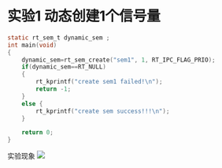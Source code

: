 # 实验1  动态创建1个信号量
```c
static rt_sem_t dynamic_sem ;
int main(void)
{
    dynamic_sem=rt_sem_create("sem1", 1, RT_IPC_FLAG_PRIO);
    if(dynamic_sem==RT_NULL)
    {
        rt_kprintf("create sem1 failed!\n");
        return -1;
    }
    else {
        rt_kprintf("create sem success!!!\n");
    }

    return 0;
}
```
实验现象
![](2022-07-21-13-36-04.png)